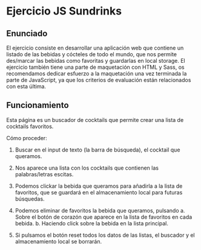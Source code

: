 # Ejercicio JS Sundrinks

## Enunciado

El ejercicio consiste en desarrollar una aplicación web que contiene un listado de las bebidas y cócteles de
todo el mundo, que nos permite des/marcar las bebidas como favoritas y guardarlas en local storage.
El ejercicio también tiene una parte de maquetación con HTML y Sass, os recomendamos dedicar esfuerzo
a la maquetación una vez terminada la parte de JavaScript, ya que los criterios de evaluación están
relacionados con esta última.

## Funcionamiento

Esta página es un buscador de cocktails que permite crear una lista de cocktails favoritos.

Cómo proceder:

1. Buscar en el input de texto (la barra de búsqueda), el cocktail que queramos.
2. Nos aparece una lista con los cocktails que contienen las palabras/letras escitas.
3. Podemos clickar la bebida que queramos para añadirla a la lista de favoritos, que se guardará en el almacenamiento local para futuras búsquedas.
4. Podemos eliminar de favoritos la bebida que queramos, pulsando
   a. Sobre el botón de corazón que aparece en la lista de favoritos en cada bebida.
   b. Haciendo click sobre la bebida en la lista principal.

5. Si pulsamos el botón reset todos los datos de las listas, el buscador y el almacenamiento local se borrarán.
